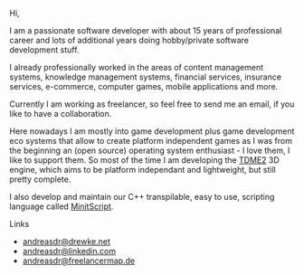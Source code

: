 Hi,

I am a passionate software developer with about 15 years of professional career and lots of additional years doing hobby/private software development stuff.

I already professionally worked in the areas of content management systems, knowledge management systems, financial services, insurance services, e-commerce, computer games, mobile applications and more.

Currently I am working as freelancer, so feel free to send me an email, if you like to have a collaboration.

Here nowadays I am mostly into game development plus game development eco systems that allow to create platform independent games as I was from the beginning an (open source) operating system enthusiast - I love them, I like to support them.
So most of the time I am developing the [TDME2](https://github.com/Das-Kollektiv/tdme2) 3D engine, which aims to be platform independant and lightweight, but still pretty complete.

I also develop and maintain our C++ transpilable, easy to use, scripting language called [MinitScript](https://github.com/Das-Kollektiv/minitscript).

Links
- [andreasdr@drewke.net](https://drewke.net)
- [andreasdr@linkedin.com](https://de.linkedin.com/pub/andreas-drewke/26/15/490)
- [andreasdr@freelancermap.de](https://www.freelancermap.de/freelancer-verzeichnis/profile/entwicklung/496543-profil-andreas-drewke-freiberufler-als-softwareentwickler.html)
